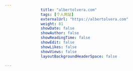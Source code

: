 ---
                title: "albertolvera.com"
                tags: [个人网站]
                externalUrl: "https://albertolvera.com"
                weight: 81
                showDate: false
                showAuthor: false
                showReadingTime: false
                showEdit: false
                showLikes: false
                showViews: false
                layoutBackgroundHeaderSpace: false
                ---

